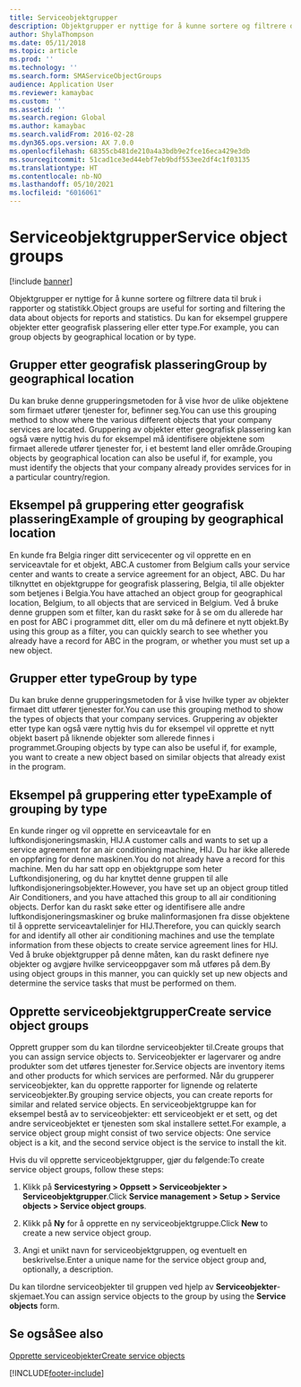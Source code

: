 ```yaml
---
title: Serviceobjektgrupper
description: Objektgrupper er nyttige for å kunne sortere og filtrere data til bruk i rapporter og statistikk.
author: ShylaThompson
ms.date: 05/11/2018
ms.topic: article
ms.prod: ''
ms.technology: ''
ms.search.form: SMAServiceObjectGroups
audience: Application User
ms.reviewer: kamaybac
ms.custom: ''
ms.assetid: ''
ms.search.region: Global
ms.author: kamaybac
ms.search.validFrom: 2016-02-28
ms.dyn365.ops.version: AX 7.0.0
ms.openlocfilehash: 68355cb481de210a4a3bdb9e2fce16eca429e3db
ms.sourcegitcommit: 51cad1ce3ed44ebf7eb9bdf553ee2df4c1f03135
ms.translationtype: HT
ms.contentlocale: nb-NO
ms.lasthandoff: 05/10/2021
ms.locfileid: "6016061"
---
```

# <a name="service-object-groups"></a><span data-ttu-id="e0f7e-103">Serviceobjektgrupper</span><span class="sxs-lookup"><span data-stu-id="e0f7e-103">Service object groups</span></span>

[!include [banner](../includes/banner.md)]

<span data-ttu-id="e0f7e-104">Objektgrupper er nyttige for å kunne sortere og filtrere data til bruk i rapporter og statistikk.</span><span class="sxs-lookup"><span data-stu-id="e0f7e-104">Object groups are useful for sorting and filtering the data about objects for reports and statistics.</span></span> <span data-ttu-id="e0f7e-105">Du kan for eksempel gruppere objekter etter geografisk plassering eller etter type.</span><span class="sxs-lookup"><span data-stu-id="e0f7e-105">For example, you can group objects by geographical location or by type.</span></span>

## <a name="group-by-geographical-location"></a><span data-ttu-id="e0f7e-106">Grupper etter geografisk plassering</span><span class="sxs-lookup"><span data-stu-id="e0f7e-106">Group by geographical location</span></span>

<span data-ttu-id="e0f7e-107">Du kan bruke denne grupperingsmetoden for å vise hvor de ulike objektene som firmaet utfører tjenester for, befinner seg.</span><span class="sxs-lookup"><span data-stu-id="e0f7e-107">You can use this grouping method to show where the various different objects that your company services are located.</span></span> <span data-ttu-id="e0f7e-108">Gruppering av objekter etter geografisk plassering kan også være nyttig hvis du for eksempel må identifisere objektene som firmaet allerede utfører tjenester for, i et bestemt land eller område.</span><span class="sxs-lookup"><span data-stu-id="e0f7e-108">Grouping objects by geographical location can also be useful if, for example, you must identify the objects that your company already provides services for in a particular country/region.</span></span>

## <a name="example-of-grouping-by-geographical-location"></a><span data-ttu-id="e0f7e-109">Eksempel på gruppering etter geografisk plassering</span><span class="sxs-lookup"><span data-stu-id="e0f7e-109">Example of grouping by geographical location</span></span>

<span data-ttu-id="e0f7e-110">En kunde fra Belgia ringer ditt servicecenter og vil opprette en en serviceavtale for et objekt, ABC.</span><span class="sxs-lookup"><span data-stu-id="e0f7e-110">A customer from Belgium calls your service center and wants to create a service agreement for an object, ABC.</span></span> <span data-ttu-id="e0f7e-111">Du har tilknyttet en objektgruppe for geografisk plassering, Belgia, til alle objekter som betjenes i Belgia.</span><span class="sxs-lookup"><span data-stu-id="e0f7e-111">You have attached an object group for geographical location, Belgium, to all objects that are serviced in Belgium.</span></span> <span data-ttu-id="e0f7e-112">Ved å bruke denne gruppen som et filter, kan du raskt søke for å se om du allerede har en post for ABC i programmet ditt, eller om du må definere et nytt objekt.</span><span class="sxs-lookup"><span data-stu-id="e0f7e-112">By using this group as a filter, you can quickly search to see whether you already have a record for ABC in the program, or whether you must set up a new object.</span></span>

## <a name="group-by-type"></a><span data-ttu-id="e0f7e-113">Grupper etter type</span><span class="sxs-lookup"><span data-stu-id="e0f7e-113">Group by type</span></span>

<span data-ttu-id="e0f7e-114">Du kan bruke denne grupperingsmetoden for å vise hvilke typer av objekter firmaet ditt utfører tjenester for.</span><span class="sxs-lookup"><span data-stu-id="e0f7e-114">You can use this grouping method to show the types of objects that your company services.</span></span> <span data-ttu-id="e0f7e-115">Gruppering av objekter etter type kan også være nyttig hvis du for eksempel vil opprette et nytt objekt basert på liknende objekter som allerede finnes i programmet.</span><span class="sxs-lookup"><span data-stu-id="e0f7e-115">Grouping objects by type can also be useful if, for example, you want to create a new object based on similar objects that already exist in the program.</span></span>

## <a name="example-of-grouping-by-type"></a><span data-ttu-id="e0f7e-116">Eksempel på gruppering etter type</span><span class="sxs-lookup"><span data-stu-id="e0f7e-116">Example of grouping by type</span></span>

<span data-ttu-id="e0f7e-117">En kunde ringer og vil opprette en serviceavtale for en luftkondisjoneringsmaskin, HIJ.</span><span class="sxs-lookup"><span data-stu-id="e0f7e-117">A customer calls and wants to set up a service agreement for an air conditioning machine, HIJ.</span></span> <span data-ttu-id="e0f7e-118">Du har ikke allerede en oppføring for denne maskinen.</span><span class="sxs-lookup"><span data-stu-id="e0f7e-118">You do not already have a record for this machine.</span></span> <span data-ttu-id="e0f7e-119">Men du har satt opp en objektgruppe som heter Luftkondisjonering, og du har knyttet denne gruppen til alle luftkondisjoneringsobjekter.</span><span class="sxs-lookup"><span data-stu-id="e0f7e-119">However, you have set up an object group titled Air Conditioners, and you have attached this group to all air conditioning objects.</span></span> <span data-ttu-id="e0f7e-120">Derfor kan du raskt søke etter og identifisere alle andre luftkondisjoneringsmaskiner og bruke malinformasjonen fra disse objektene til å opprette serviceavtalelinjer for HIJ.</span><span class="sxs-lookup"><span data-stu-id="e0f7e-120">Therefore, you can quickly search for and identify all other air conditioning machines and use the template information from these objects to create service agreement lines for HIJ.</span></span> <span data-ttu-id="e0f7e-121">Ved å bruke objektgrupper på denne måten, kan du raskt definere nye objekter og avgjøre hvilke serviceoppgaver som må utføres på dem.</span><span class="sxs-lookup"><span data-stu-id="e0f7e-121">By using object groups in this manner, you can quickly set up new objects and determine the service tasks that must be performed on them.</span></span>

## <a name="create-service-object-groups"></a><span data-ttu-id="e0f7e-122">Opprette serviceobjektgrupper</span><span class="sxs-lookup"><span data-stu-id="e0f7e-122">Create service object groups</span></span>

<span data-ttu-id="e0f7e-123">Opprett grupper som du kan tilordne serviceobjekter til.</span><span class="sxs-lookup"><span data-stu-id="e0f7e-123">Create groups that you can assign service objects to.</span></span> <span data-ttu-id="e0f7e-124">Serviceobjekter er lagervarer og andre produkter som det utføres tjenester for.</span><span class="sxs-lookup"><span data-stu-id="e0f7e-124">Service objects are inventory items and other products for which services are performed.</span></span> <span data-ttu-id="e0f7e-125">Når du grupperer serviceobjekter, kan du opprette rapporter for lignende og relaterte serviceobjekter.</span><span class="sxs-lookup"><span data-stu-id="e0f7e-125">By grouping service objects, you can create reports for similar and related service objects.</span></span> <span data-ttu-id="e0f7e-126">En serviceobjektgruppe kan for eksempel bestå av to serviceobjekter: ett serviceobjekt er et sett, og det andre serviceobjektet er tjenesten som skal installere settet.</span><span class="sxs-lookup"><span data-stu-id="e0f7e-126">For example, a service object group might consist of two service objects: One service object is a kit, and the second service object is the service to install the kit.</span></span>

<span data-ttu-id="e0f7e-127">Hvis du vil opprette serviceobjektgrupper, gjør du følgende:</span><span class="sxs-lookup"><span data-stu-id="e0f7e-127">To create service object groups, follow these steps:</span></span>

1. <span data-ttu-id="e0f7e-128">Klikk på **Servicestyring > Oppsett > Serviceobjekter > Serviceobjektgrupper**.</span><span class="sxs-lookup"><span data-stu-id="e0f7e-128">Click **Service management > Setup > Service objects > Service object groups**.</span></span>

2. <span data-ttu-id="e0f7e-129">Klikk på **Ny** for å opprette en ny serviceobjektgruppe.</span><span class="sxs-lookup"><span data-stu-id="e0f7e-129">Click **New** to create a new service object group.</span></span>

3. <span data-ttu-id="e0f7e-130">Angi et unikt navn for serviceobjektgruppen, og eventuelt en beskrivelse.</span><span class="sxs-lookup"><span data-stu-id="e0f7e-130">Enter a unique name for the service object group and, optionally, a description.</span></span>

<span data-ttu-id="e0f7e-131">Du kan tilordne serviceobjekter til gruppen ved hjelp av **Serviceobjekter**-skjemaet.</span><span class="sxs-lookup"><span data-stu-id="e0f7e-131">You can assign service objects to the group by using the **Service objects** form.</span></span> 

## <a name="see-also"></a><span data-ttu-id="e0f7e-132">Se også</span><span class="sxs-lookup"><span data-stu-id="e0f7e-132">See also</span></span>

[<span data-ttu-id="e0f7e-133">Opprette serviceobjekter</span><span class="sxs-lookup"><span data-stu-id="e0f7e-133">Create service objects</span></span>](create-service-objects.md)




[!INCLUDE[footer-include](../../includes/footer-banner.md)]